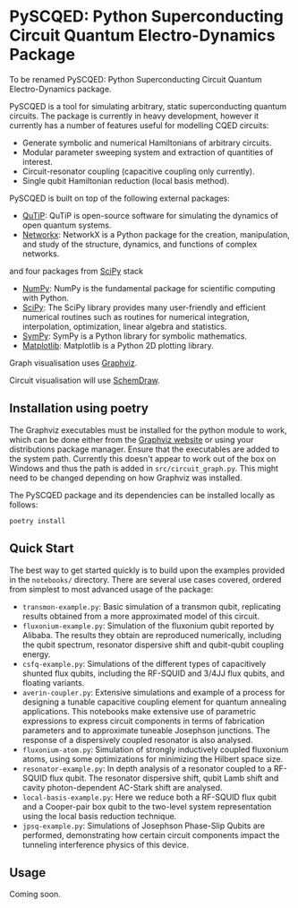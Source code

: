 <!-- ## PySCQED: Python Superconducting Circuit Quantum Electro-Dynamics Package -->

<h1> PySCQED: Python Superconducting Circuit Quantum Electro-Dynamics Package </h1>

To be renamed PySCQED: Python Superconducting Circuit Quantum Electro-Dynamics package.

PySCQED is a tool for simulating arbitrary, static superconducting quantum circuits. The package is currently in heavy development, however it currently has a number of features useful for modelling CQED circuits:
* Generate symbolic and numerical Hamiltonians of arbitrary circuits.
* Modular parameter sweeping system and extraction of quantities of interest.
* Circuit-resonator coupling (capacitive coupling only currently).
* Single qubit Hamiltonian reduction (local basis method).

PySCQED is built on top of the following external packages:
* [QuTiP](http://qutip.org/): QuTiP is open-source software for simulating the dynamics of open quantum systems.
* [Networkx](https://networkx.github.io/): NetworkX is a Python package for the creation, manipulation, and study of the structure, dynamics, and functions of complex networks.

and four packages from [SciPy](https://www.scipy.org/index.html) stack

* [NumPy](https://numpy.org/): NumPy is the fundamental package for scientific computing with Python.
* [SciPy](https://www.scipy.org/index.html): The SciPy library provides many user-friendly and efficient numerical routines such as routines for numerical integration, interpolation, optimization, linear algebra and statistics.
* [SymPy](https://www.sympy.org/en/index.html): SymPy is a Python library for symbolic mathematics.
* [Matplotlib](https://matplotlib.org/): Matplotlib is a Python 2D plotting library.

Graph visualisation uses [Graphviz](https://graphviz.org/download/).

Circuit visualisation will use [SchemDraw](https://schemdraw.readthedocs.io/en/latest/).

<!-- ### Installation and Usage -->

<h2> Installation using poetry </h2>

The Graphviz executables must be installed for the python module to work, which can be done either from the [Graphviz website](https://graphviz.org/download/) or using your distributions package manager. Ensure that the executables are added to the system path. Currently this doesn't appear to work out of the box on Windows and thus the path is added in `src/circuit_graph.py`. This might need to be changed depending on how Graphviz was installed.

The PySCQED package and its dependencies can be installed locally as follows:
```Shell
poetry install
```

<h2> Quick Start </h2>

The best way to get started quickly is to build upon the examples provided in the `notebooks/` directory. There are several use cases covered, ordered from simplest to most advanced usage of the package:
* `transmon-example.py`: Basic simulation of a transmon qubit, replicating results obtained from a more approximated model of this circuit.
* `fluxonium-example.py`: Simulation of the fluxonium qubit reported by Alibaba. The results they obtain are reproduced numerically, including the qubit spectrum, resonator dispersive shift and qubit-qubit coupling energy.
* `csfq-example.py`: Simulations of the different types of capacitively shunted flux qubits, including the RF-SQUID and 3/4JJ flux qubits, and floating variants.
* `averin-coupler.py`: Extensive simulations and example of a process for designing a tunable capacitive coupling element for quantum annealing applications. This notebooks make extensive use of parametric expressions to express circuit components in terms of fabrication parameters and to approximate tuneable Josephson junctions. The response of a dispersively coupled resonator is also analysed.
* `fluxonium-atom.py`: Simulation of strongly inductively coupled fluxonium atoms, using some optimizations for minimizing the Hilbert space size.
* `resonator-example.py`: In depth analysis of a resonator coupled to a RF-SQUID flux qubit. The resonator dispersive shift, qubit Lamb shift and cavity photon-dependent AC-Stark shift are analysed.
* `local-basis-example.py`: Here we reduce both a RF-SQUID flux qubit and a Cooper-pair box qubit to the two-level system representation using the local basis reduction technique.
* `jpsq-example.py`: Simulations of Josephson Phase-Slip Qubits are performed, demonstrating how certain circuit components impact the tunneling interference physics of this device.

<h2> Usage </h2>

Coming soon.


